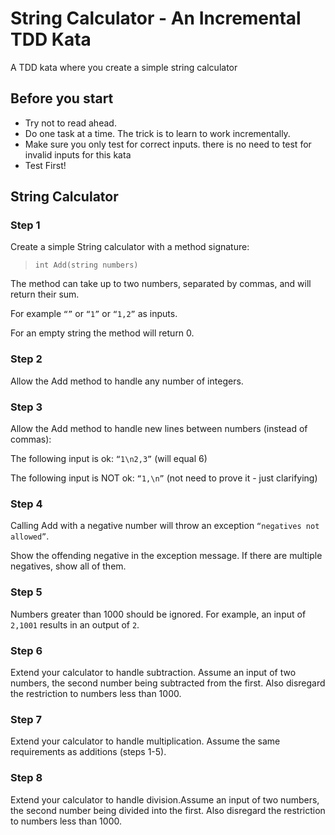 
# String Calculator - An Incremental TDD Kata

A TDD kata where you create a simple string calculator

## Before you start

* Try not to read ahead.
* Do one task at a time. The trick is to learn to work incrementally.
* Make sure you only test for correct inputs. there is no need to test for invalid inputs for this kata
* Test First!

## String Calculator


### Step 1

Create a simple String calculator with a method signature:

 > `int Add(string numbers)`

The method can take up to two numbers, separated by commas, and will return their sum.

For example `“”` or `“1”` or `“1,2”` as inputs.

For an empty string the method will return 0.

### Step 2

Allow the Add method to handle any number of integers.

### Step 3

Allow the Add method to handle new lines between numbers (instead of commas):

The following input is ok: `“1\n2,3”` (will equal 6)

The following input is NOT ok: `“1,\n”` (not need to prove it - just clarifying)

### Step 4

Calling Add with a negative number will throw an exception `“negatives not allowed”`.

Show the offending negative in the exception message. If there are multiple negatives, show all of them.

### Step 5

Numbers greater than 1000 should be ignored. For example, an input of `2,1001` results in an output of `2`.

### Step 6

Extend your calculator to handle subtraction. Assume an input of two numbers, the second number being subtracted from the first. Also disregard the restriction to numbers less than 1000.

### Step 7

Extend your calculator to handle multiplication. Assume the same requirements as additions (steps 1-5).

### Step 8

Extend your calculator to handle division.Assume an input of two numbers, the second number being divided into the first. Also disregard the restriction to numbers less than 1000.
